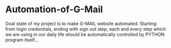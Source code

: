 # Automation-of-G-Mail
Goal state of my project is to make G-MAIL website automated. Starting from login credentials, ending with sign out step, each and every step which we are using in our daily life should be automatically controlled by PYTHON program itself...
